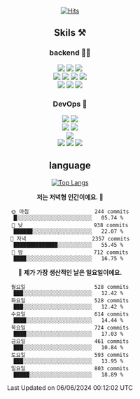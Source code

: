 <div align="center">

[![Hits](https://hits.seeyoufarm.com/api/count/incr/badge.svg?url=https%3A%2F%2Fgithub.com%2Fzxcv9203%2Fhit-counter&count_bg=%23FF7272&title_bg=%23324C2E&icon=codeigniter.svg&icon_color=%23DD5B5B&title=%EB%B0%A9%EB%AC%B8%EC%9E%90&edge_flat=false)](https://hits.seeyoufarm.com)
  
## Skils ⚒️
### backend 🧑‍💻
  
<img src="https://img.shields.io/badge/Java-FF6600?style=flat-square&logo=buymeacoffee&logoColor=white"/>
<img src="https://img.shields.io/badge/Go-0099FF?style=flat-square&logo=go&logoColor=white"/>
<img src="https://img.shields.io/badge/Kotlin-7F52FF?style=flat-square&logo=kotlin&logoColor=white"/>
  
  
<br />
  
<img src="https://img.shields.io/badge/Spring-339933?style=flat-square&logo=Spring&logoColor=white"/>
<img src="https://img.shields.io/badge/Spring Boot-339933?style=flat-square&logo=Spring Boot&logoColor=white"/>
<img src="https://img.shields.io/badge/Spring Security-339933?style=flat-square&logo=Spring Security&logoColor=white"/>
  
<img src="https://img.shields.io/badge/Spring Data JPA-339933?style=flat-square&logo=Hibernate&logoColor=white"/>

<br />
  
  <img src="https://img.shields.io/badge/mysql-0099FF?style=flat-square&logo=mysql&logoColor=white"/>
  <img src="https://img.shields.io/badge/mariadb-0099FF?style=flat-square&logo=mariadb&logoColor=white"/>
  <img src="https://img.shields.io/badge/mongoDB-47A248?style=flat-square&logo=mongodb&logoColor=white"/>
  
  
### DevOps 🚀
  
  <img src="https://img.shields.io/badge/docker-2496ED?style=flat-square&logo=docker&logoColor=white"/>
  <img src="https://img.shields.io/badge/kubernetes-326CE5?style=flat-square&logo=kubernetes&logoColor=white"/>
  
  <br />
  
  <img src="https://img.shields.io/badge/Github Actions-2088FF?style=flat-square&logo=githubactions&logoColor=white"/>
  <img src="https://img.shields.io/badge/Jenkins-D24939?style=flat-square&logo=jenkins&logoColor=white"/>
  
  
  <br />
  <img src="https://img.shields.io/badge/terraform-7B42BC?style=flat-square&logo=terraform&logoColor=white"/>
  
  <br />
  <img src="https://img.shields.io/badge/Amazon AWS-232F3E?style=flat-square&logo=Amazon AWS&logoColor=white"/>

  <img src="https://img.shields.io/badge/GCP-4285F4?style=flat-square&logo=googlecloud&logoColor=white"/>
  <img src="https://img.shields.io/badge/NCP-03C75A?style=flat-square&logo=naver&logoColor=white"/>
  
  
## language

[![Top Langs](https://github-readme-stats.vercel.app/api/top-langs/?username=zxcv9203&hide=html&exclude_repo=zxcv9203.github.io,golB&theme=grate-gatsby)](https://github.com/zxcv9203/github-readme-stats)
  
<!--START_SECTION:waka-->
**저는 저녁형 인간이에요. 🦉** 

```text
🌞 아침                     244 commits         █░░░░░░░░░░░░░░░░░░░░░░░░   05.74 % 
🌆 낮　                     938 commits         ██████░░░░░░░░░░░░░░░░░░░   22.07 % 
🌃 저녁                     2357 commits        ██████████████░░░░░░░░░░░   55.45 % 
🌙 밤　                     712 commits         ████░░░░░░░░░░░░░░░░░░░░░   16.75 % 
```
📅 **제가 가장 생산적인 날은 일요일이에요.** 

```text
월요일                      528 commits         ███░░░░░░░░░░░░░░░░░░░░░░   12.42 % 
화요일                      528 commits         ███░░░░░░░░░░░░░░░░░░░░░░   12.42 % 
수요일                      614 commits         ████░░░░░░░░░░░░░░░░░░░░░   14.44 % 
목요일                      724 commits         ████░░░░░░░░░░░░░░░░░░░░░   17.03 % 
금요일                      461 commits         ███░░░░░░░░░░░░░░░░░░░░░░   10.84 % 
토요일                      593 commits         ███░░░░░░░░░░░░░░░░░░░░░░   13.95 % 
일요일                      803 commits         █████░░░░░░░░░░░░░░░░░░░░   18.89 % 
```



 Last Updated on 06/06/2024 00:12:02 UTC
<!--END_SECTION:waka-->
  
</div>

